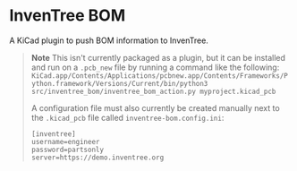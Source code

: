 # InvenTree BOM

A KiCad plugin to push BOM information to InvenTree.

> **Note**
> This isn't currently packaged as a plugin, but it can be installed and run on a `.pcb_new` file by running a command like the following: `KiCad.app/Contents/Applications/pcbnew.app/Contents/Frameworks/Python.framework/Versions/Current/bin/python3 src/inventree_bom/inventree_bom_action.py myproject.kicad_pcb`
>
> A configuration file must also currently be created manually next to the `.kicad_pcb` file called `inventree-bom.config.ini`:
>
>     [inventree]
>     username=engineer
>     password=partsonly
>     server=https://demo.inventree.org
